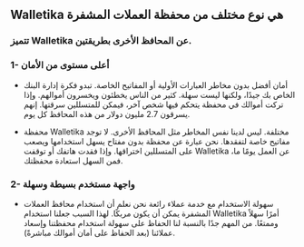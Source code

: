 ## Walletika هي نوع مختلف من محفظة العملات المشفرة

### تتميز Walletika عن المحافظ الأخرى بطريقتين.

### 1- أعلى مستوى من الأمان
- أمان أفضل بدون مخاطر العبارات الأولية أو المفاتيح الخاصة. تبدو فكرة إدارة البنك الخاص بك جيدًا، ولكنها ليست سهلة. كثير من الناس يخطئون ويخسرون أموالهم. وإذا تركت أموالك في محفظة يتحكم فيها شخص آخر، فيمكن للمتسللين سرقتها. إنهم يسرقون 2.7 مليون دولار من هذه المحافظ كل يوم.

- محفظة Walletika مختلفة. ليس لدينا نفس المخاطر مثل المحافظ الأخرى. لا توجد مفاتيح خاصة لتفقدها. نحن عبارة عن محفظة بدون مفتاح يسهل استخدامها ويصعب على المتسللين اختراقها. وإذا فقدت هاتفك أو توقفت Walletika عن العمل يومًا ما، فمن السهل استعادة محفظتك.

### 2- واجهة مستخدم بسيطة وسهلة
- سهولة الاستخدام مع خدمة عملاء رائعة نحن نعلم أن استخدام محافظ العملات المشفرة يمكن أن يكون مربكًا. لهذا السبب جعلنا استخدام Walletika أمرًا سهلاً وممتعًا. من المهم جدًا بالنسبة لنا الحفاظ على سهولة استخدام محفظتنا وإسعاد عملائنا (بعد الحفاظ على أمان أموالك مباشرةً).